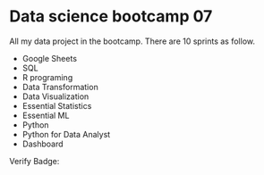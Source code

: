 # Data science bootcamp 07

All my data project in the bootcamp. There are 10 sprints as follow.

- Google Sheets
- SQL
- R programing
- Data Transformation
- Data Visualization
- Essential Statistics
- Essential ML
- Python
- Python for Data Analyst
- Dashboard

Verify Badge: 
